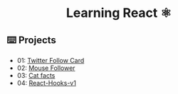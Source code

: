 <div align="center">

# Learning React ⚛️

</div>

## ⌨️ Projects

- 01: [Twitter Follow Card](projects/01-twitter-follow-card)
- 02: [Mouse Follower](projects/02-mouse-follower)
- 03: [Cat facts](projects/03-cat-facts)
- 04: [React-Hooks-v1](projects/04-react-hooks-v1)
